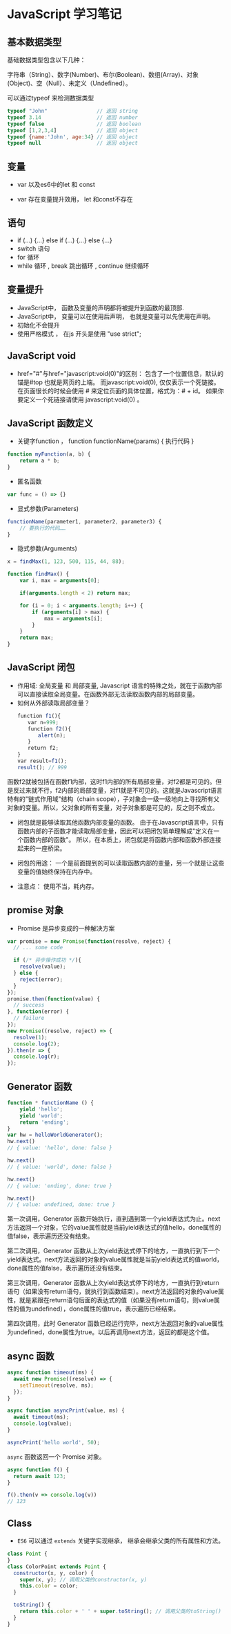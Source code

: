 # JavaScript 学习笔记
## 基本数据类型
<p>基础数据类型包含以下几种：</p>
<p>字符串（String）、数字(Number)、布尔(Boolean)、数组(Array)、对象(Object)、空（Null）、未定义（Undefined）。</p>
<p>可以通过typeof 来检测数据类型</p>

```js
typeof "John"                // 返回 string
typeof 3.14                  // 返回 number
typeof false                 // 返回 boolean
typeof [1,2,3,4]             // 返回 object
typeof {name:'John', age:34} // 返回 object
typeof null                  // 返回 object
```

## 变量

- var 以及es6中的let 和 const

- var 存在变量提升效用， let 和const不存在

## 语句
- if (...) {...} else if (...) {...} else {...}
- switch 语句
- for 循环
- while 循环 , break 跳出循环 , continue 继续循环

## 变量提升
* JavaScript中， 函数及变量的声明都将被提升到函数的最顶部.
* JavaScript中， 变量可以在使用后声明， 也就是变量可以先使用在声明。
* 初始化不会提升
* 使用严格模式 ， 在js 开头是使用 "use strict";

## JavaScript void
* href="#"与href="javascript:void(0)"的区别：
包含了一个位置信息，默认的锚是#top 也就是网页的上端。
而javascript:void(0), 仅仅表示一个死链接。
在页面很长的时候会使用 # 来定位页面的具体位置，格式为：# + id。
如果你要定义一个死链接请使用 javascript:void(0) 。

## JavaScript 函数定义
* 关键字function ， function functionName(params) {
    执行代码
}
```js
function myFunction(a, b) {
    return a * b;
}
```

* 匿名函数

```js
var func = () => {}
```

* 显式参数(Parameters)

```js
functionName(parameter1, parameter2, parameter3) {
    // 要执行的代码……
}
```

* 隐式参数(Arguments)

```js
x = findMax(1, 123, 500, 115, 44, 88);

function findMax() {
    var i, max = arguments[0];

    if(arguments.length < 2) return max;

    for (i = 0; i < arguments.length; i++) {
        if (arguments[i] > max) {
            max = arguments[i];
        }
    }
    return max;
}
```

## JavaScript 闭包

* 作用域: 全局变量 和 局部变量, Javascript 语言的特殊之处，就在于函数内部可以直接读取全局变量。在函数外部无法读取函数内部的局部变量。
* 如何从外部读取局部变量？
```js
　　function f1(){
　　　　var n=999;
　　　　function f2(){
　　　　　　alert(n);
　　　　}
　　　　return f2;
　　}
　　var result=f1();
　　result(); // 999
```
<p>函数f2就被包括在函数f1内部，这时f1内部的所有局部变量，对f2都是可见的。但是反过来就不行，f2内部的局部变量，对f1就是不可见的。这就是Javascript语言特有的"链式作用域"结构（chain scope），子对象会一级一级地向上寻找所有父对象的变量。所以，父对象的所有变量，对子对象都是可见的，反之则不成立。</p>

* 闭包就是能够读取其他函数内部变量的函数。
  由于在Javascript语言中，只有函数内部的子函数才能读取局部变量，因此可以把闭包简单理解成"定义在一个函数内部的函数"。
  所以，在本质上，闭包就是将函数内部和函数外部连接起来的一座桥梁。
* 闭包的用途： 一个是前面提到的可以读取函数内部的变量，另一个就是让这些变量的值始终保持在内存中。

* 注意点： 使用不当，耗内存。

## promise 对象
* Promise 是异步变成的一种解决方案

```js
var promise = new Promise(function(resolve, reject) {
  // ... some code

  if (/* 异步操作成功 */){
    resolve(value);
  } else {
    reject(error);
  }
});
promise.then(function(value) {
  // success
}, function(error) {
  // failure
});
new Promise((resolve, reject) => {
  resolve(1);
  console.log(2);
}).then(r => {
  console.log(r);
});
```

## Generator 函数

```js
function * functionName () {
    yield 'hello';
    yield 'world';
    return 'ending';
}
var hw = helloWorldGenerator();
hw.next()
// { value: 'hello', done: false }

hw.next()
// { value: 'world', done: false }

hw.next()
// { value: 'ending', done: true }

hw.next()
// { value: undefined, done: true }
```

第一次调用，Generator 函数开始执行，直到遇到第一个yield表达式为止。next方法返回一个对象，它的value属性就是当前yield表达式的值hello，done属性的值false，表示遍历还没有结束。

第二次调用，Generator 函数从上次yield表达式停下的地方，一直执行到下一个yield表达式。next方法返回的对象的value属性就是当前yield表达式的值world，done属性的值false，表示遍历还没有结束。

第三次调用，Generator 函数从上次yield表达式停下的地方，一直执行到return语句（如果没有return语句，就执行到函数结束）。next方法返回的对象的value属性，就是紧跟在return语句后面的表达式的值（如果没有return语句，则value属性的值为undefined），done属性的值true，表示遍历已经结束。

第四次调用，此时 Generator 函数已经运行完毕，next方法返回对象的value属性为undefined，done属性为true。以后再调用next方法，返回的都是这个值。

## async 函数

```js
async function timeout(ms) {
  await new Promise((resolve) => {
    setTimeout(resolve, ms);
  });
}

async function asyncPrint(value, ms) {
  await timeout(ms);
  console.log(value);
}

asyncPrint('hello world', 50);
```

`async` 函数返回一个 Promise 对象。

```js
async function f() {
  return await 123;
}

f().then(v => console.log(v))
// 123
```

## Class
* `ES6` 可以通过 `extends` 关键字实现继承， 继承会继承父类的所有属性和方法。

```js
class Point {
}
class ColorPoint extends Point {
  constructor(x, y, color) {
    super(x, y); // 调用父类的constructor(x, y)
    this.color = color;
  }

  toString() {
    return this.color + ' ' + super.toString(); // 调用父类的toString()
  }
}
```